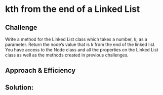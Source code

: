 # kth from the end of a Linked List
<!-- Short summary or background information -->

## Challenge
Write a method for the Linked List class which takes a number, k, as a parameter. Return the node’s value that is k from the end of the linked list. You have access to the Node class and all the properties on the Linked List class as well as the methods created in previous challenges.

## Approach & Efficiency

<!-- What approach did you take? Why? What is the Big O space/time for this approach? -->

## Solution:
